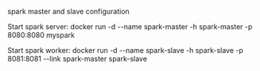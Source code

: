 spark master and slave configuration

Start spark server:
docker run -d --name spark-master -h spark-master -p 8080:8080 myspark

Start spark worker:
docker run -d --name spark-slave -h spark-slave -p 8081:8081 --link spark-master spark-slave

